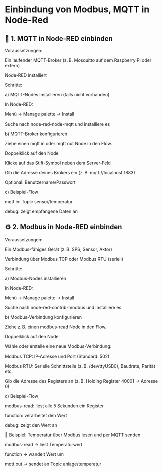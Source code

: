 # Einbindung von Modbus, MQTT in Node-Red 

 

## 🔌 1. MQTT in Node-RED einbinden 

Voraussetzungen: 

Ein laufender MQTT-Broker (z. B. Mosquitto auf dem Raspberry Pi oder extern) 

Node-RED installiert 

Schritte: 

a) MQTT-Nodes installieren (falls nicht vorhanden) 

In Node-RED: 

Menü → Manage palette → Install 

Suche nach node-red-node-mqtt und installiere es 

b) MQTT-Broker konfigurieren 

Ziehe einen mqtt in oder mqtt out Node in den Flow. 

Doppelklick auf den Node 

Klicke auf das Stift-Symbol neben dem Server-Feld 

Gib die Adresse deines Brokers ein (z. B. mqtt://localhost:1883) 

Optional: Benutzername/Passwort 

c) Beispiel-Flow 

mqtt in: Topic sensor/temperatur 

debug: zeigt empfangene Daten an 

 
 

## ⚙️ 2. Modbus in Node-RED einbinden 

Voraussetzungen: 

Ein Modbus-fähiges Gerät (z. B. SPS, Sensor, Aktor) 

Verbindung über Modbus TCP oder Modbus RTU (seriell) 

Schritte: 

a) Modbus-Nodes installieren 

In Node-RED: 

Menü → Manage palette → Install 

Suche nach node-red-contrib-modbus und installiere es 

b) Modbus-Verbindung konfigurieren 

Ziehe z. B. einen modbus-read Node in den Flow. 

Doppelklick auf den Node 

Wähle oder erstelle eine neue Modbus-Verbindung: 

Modbus TCP: IP-Adresse und Port (Standard: 502) 

Modbus RTU: Serielle Schnittstelle (z. B. /dev/ttyUSB0), Baudrate, Parität etc. 

Gib die Adresse des Registers an (z. B. Holding Register 40001 → Adresse 0) 

c) Beispiel-Flow 

modbus-read: liest alle 5 Sekunden ein Register 

function: verarbeitet den Wert 

debug: zeigt den Wert an 

 
 

🧪 Beispiel: Temperatur über Modbus lesen und per MQTT senden 

modbus-read → liest Temperaturwert 

function → wandelt Wert um 

mqtt out → sendet an Topic anlage/temperatur 